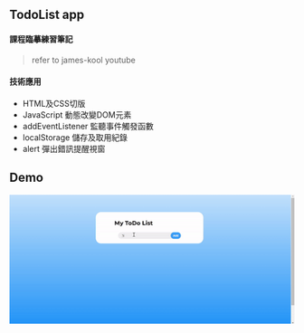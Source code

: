 ## TodoList app

#### 課程臨摹練習筆記
> refer to james-kool youtube

#### 技術應用
  - HTML及CSS切版
  - JavaScript 動態改變DOM元素
  - addEventListener 監聽事件觸發函數
  - localStorage 儲存及取用紀錄
  - alert 彈出錯訊提醒視窗

## Demo
![demo](demo.gif)